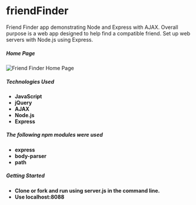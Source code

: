 # friendFinder

Friend Finder app demonstrating Node and Express with AJAX.
Overall purpose is a web app designed to help find a compatible friend.
Set up web servers with Node.js using Express.

##### Home Page
![Friend Finder Home Page](app/public/images/scree-shot-home.PNG?raw=true)


##### Technologies Used
* **JavaScript**
* **jQuery**
* **AJAX**
* **Node.js**
* **Express**

##### The following npm modules were used
* **express**
* **body-parser**
* **path**

##### Getting Started
* **Clone or fork and run using server.js in the command line.**
* **Use localhost:8088**


